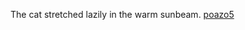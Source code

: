 The cat stretched lazily in the warm sunbeam. <a href="https://en.ueh.edu.vn/new-free-robux_FL17TG.pdf">poazo5</a>
